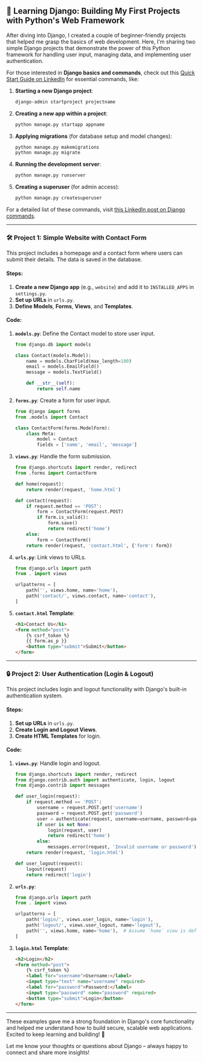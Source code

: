 ## 🚀 Learning Django: Building My First Projects with Python's Web Framework

After diving into Django, I created a couple of beginner-friendly projects that helped me grasp the basics of web development. Here, I'm sharing two simple Django projects that demonstrate the power of this Python framework for handling user input, managing data, and implementing user authentication.

For those interested in **Django basics and commands**, check out this [Quick Start Guide on LinkedIn](https://www.linkedin.com/posts/saityourname/django-basics) for essential commands, like:


1. **Starting a new Django project**:
    ```bash
    django-admin startproject projectname
    ```

2. **Creating a new app within a project**:
    ```bash
    python manage.py startapp appname
    ```

3. **Applying migrations** (for database setup and model changes):
    ```bash
    python manage.py makemigrations
    python manage.py migrate
    ```

4. **Running the development server**:
    ```bash
    python manage.py runserver
    ```

5. **Creating a superuser** (for admin access):
    ```bash
    python manage.py createsuperuser
    ```

For a detailed list of these commands, visit [this LinkedIn post on Django commands](https://www.linkedin.com/posts/saityourname/django-commands).

---

### 🛠 Project 1: Simple Website with Contact Form

This project includes a homepage and a contact form where users can submit their details. The data is saved in the database.

#### Steps:
1. **Create a new Django app** (e.g., `website`) and add it to `INSTALLED_APPS` in `settings.py`.
2. **Set up URLs** in `urls.py`.
3. **Define Models**, **Forms**, **Views**, and **Templates**.

#### Code:

1. **`models.py`**: Define the Contact model to store user input.

    ```python
    from django.db import models

    class Contact(models.Model):
        name = models.CharField(max_length=100)
        email = models.EmailField()
        message = models.TextField()

        def __str__(self):
            return self.name
    ```

2. **`forms.py`**: Create a form for user input.

    ```python
    from django import forms
    from .models import Contact

    class ContactForm(forms.ModelForm):
        class Meta:
            model = Contact
            fields = ['name', 'email', 'message']
    ```

3. **`views.py`**: Handle the form submission.

    ```python
    from django.shortcuts import render, redirect
    from .forms import ContactForm

    def home(request):
        return render(request, 'home.html')

    def contact(request):
        if request.method == 'POST':
            form = ContactForm(request.POST)
            if form.is_valid():
                form.save()
                return redirect('home')
        else:
            form = ContactForm()
        return render(request, 'contact.html', {'form': form})
    ```

4. **`urls.py`**: Link views to URLs.

    ```python
    from django.urls import path
    from . import views

    urlpatterns = [
        path('', views.home, name='home'),
        path('contact/', views.contact, name='contact'),
    ]
    ```

5. **`contact.html` Template**:

    ```html
    <h1>Contact Us</h1>
    <form method="post">
        {% csrf_token %}
        {{ form.as_p }}
        <button type="submit">Submit</button>
    </form>
    ```

---

### 🔒 Project 2: User Authentication (Login & Logout)

This project includes login and logout functionality with Django's built-in authentication system.

#### Steps:
1. **Set up URLs** in `urls.py`.
2. **Create Login and Logout Views**.
3. **Create HTML Templates** for login.

#### Code:

1. **`views.py`**: Handle login and logout.

    ```python
    from django.shortcuts import render, redirect
    from django.contrib.auth import authenticate, login, logout
    from django.contrib import messages

    def user_login(request):
        if request.method == 'POST':
            username = request.POST.get('username')
            password = request.POST.get('password')
            user = authenticate(request, username=username, password=password)
            if user is not None:
                login(request, user)
                return redirect('home')
            else:
                messages.error(request, 'Invalid username or password')
        return render(request, 'login.html')

    def user_logout(request):
        logout(request)
        return redirect('login')
    ```

2. **`urls.py`**:

    ```python
    from django.urls import path
    from . import views

    urlpatterns = [
        path('login/', views.user_login, name='login'),
        path('logout/', views.user_logout, name='logout'),
        path('', views.home, name='home'),  # Assume `home` view is defined
    ]
    ```

3. **`login.html` Template**:

    ```html
    <h2>Login</h2>
    <form method="post">
        {% csrf_token %}
        <label for="username">Username:</label>
        <input type="text" name="username" required>
        <label for="password">Password:</label>
        <input type="password" name="password" required>
        <button type="submit">Login</button>
    </form>
    ```

---

These examples gave me a strong foundation in Django's core functionality and helped me understand how to build secure, scalable web applications. Excited to keep learning and building! 🚀

Let me know your thoughts or questions about Django – always happy to connect and share more insights!
